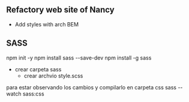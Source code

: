 ## Refactory web site of Nancy

* Add styles with arch BEM 


## SASS
npm init -y
npm install  sass --save-dev
npm install -g sass
* crear carpeta sass
   * crear archvio style.scss

para estar observando los cambios y compilarlo en carpeta css
sass --watch sass:css

